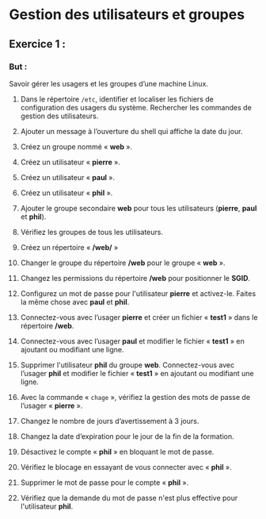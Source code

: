 # Gestion des utilisateurs et groupes

## Exercice 1 : 

### But : ### 
Savoir gérer les usagers et les groupes d’une machine Linux.

1. Dans le répertoire ``/etc``, identifier et localiser les fichiers de  configuration des usagers du système.
Rechercher les commandes de gestion des utilisateurs.

2. Ajouter un message à l’ouverture du shell qui affiche la date du jour.

3. Créez un groupe nommé « **web** ».

4. Créez un utilisateur « **pierre** ».

5. Créez un utilisateur « **paul** ».

6. Créez un utilisateur « **phil** ».

7. Ajouter le groupe secondaire **web** pour tous les utilisateurs (**pierre**, **paul** et **phil**).

8. Vérifiez les groupes de tous les utilisateurs.

9. Créez un répertoire « **/web/** »

10. Changer le groupe du répertoire **/web** pour le groupe « **web** ».

11. Changez les permissions du répertoire **/web** pour positionner le **SGID**.

12. Configurez un mot de passe pour l'utilisateur **pierre** et activez-le. Faites la même chose avec **paul** et **phil**.

13. Connectez-vous avec l’usager **pierre** et créer un fichier « **test1** » dans le répertoire **/web**.

14. Connectez-vous avec l’usager **paul** et modifier le fichier « **test1** » en ajoutant ou modifiant une ligne.

15. Supprimer l'utilisateur **phil** du groupe **web**.
Connectez-vous avec l’usager **phil** et modifier le fichier « **test1** » en ajoutant ou modifiant une ligne.

16. Avec la commande « ``chage`` », vérifiez la gestion des mots de passe de l’usager « **pierre** ».
    
17. Changez le nombre de jours d’avertissement à 3 jours.

18. Changez la date d’expiration pour le jour de la fin de la formation.
    
19. Désactivez le compte « **phil** » en bloquant le mot de passe.

20. Vérifiez le blocage en essayant de vous connecter avec « **phil** ».

21. Supprimer le mot de passe pour le compte « **phil** ».

22. Vérifiez que la demande du mot de passe n'est plus effective pour l'utilisateur **phil**.
